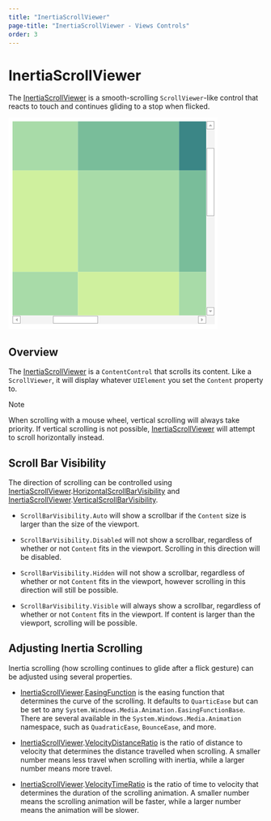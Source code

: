 ```yaml
---
title: "InertiaScrollViewer"
page-title: "InertiaScrollViewer - Views Controls"
order: 3
---
```

# InertiaScrollViewer

The [InertiaScrollViewer](xref:@ActiproUIRoot.Controls.Views.InertiaScrollViewer) is a smooth-scrolling `ScrollViewer`-like control that reacts to touch and continues gliding to a stop when flicked.

![Screenshot](../images/inertia-scroll-viewer.png)

## Overview

The [InertiaScrollViewer](xref:@ActiproUIRoot.Controls.Views.InertiaScrollViewer) is a `ContentControl` that scrolls its content. Like a `ScrollViewer`, it will display whatever `UIElement` you set the `Content` property to.

> [!NOTE]
> When scrolling with a mouse wheel, vertical scrolling will always take priority. If vertical scrolling is not possible, [InertiaScrollViewer](xref:@ActiproUIRoot.Controls.Views.InertiaScrollViewer) will attempt to scroll horizontally instead.

## Scroll Bar Visibility

The direction of scrolling can be controlled using [InertiaScrollViewer](xref:@ActiproUIRoot.Controls.Views.InertiaScrollViewer).[HorizontalScrollBarVisibility](xref:@ActiproUIRoot.Controls.Views.InertiaScrollViewer.HorizontalScrollBarVisibility) and [InertiaScrollViewer](xref:@ActiproUIRoot.Controls.Views.InertiaScrollViewer).[VerticalScrollBarVisibility](xref:@ActiproUIRoot.Controls.Views.InertiaScrollViewer.VerticalScrollBarVisibility).

- `ScrollBarVisibility.Auto` will show a scrollbar if the `Content` size is larger than the size of the viewport.

- `ScrollBarVisibility.Disabled` will not show a scrollbar, regardless of whether or not `Content` fits in the viewport. Scrolling in this direction will be disabled.

- `ScrollBarVisibility.Hidden` will not show a scrollbar, regardless of whether or not `Content` fits in the viewport, however scrolling in this direction will still be possible.

- `ScrollBarVisibility.Visible` will always show a scrollbar, regardless of whether or not `Content` fits in the viewport. If content is larger than the viewport, scrolling will be possible.

## Adjusting Inertia Scrolling

Inertia scrolling (how scrolling continues to glide after a flick gesture) can be adjusted using several properties.

- [InertiaScrollViewer](xref:@ActiproUIRoot.Controls.Views.InertiaScrollViewer).[EasingFunction](xref:@ActiproUIRoot.Controls.Views.InertiaScrollViewer.EasingFunction) is the easing function that determines the curve of the scrolling. It defaults to `QuarticEase` but can be set to any `System.Windows.Media.Animation.EasingFunctionBase`. There are several available in the `System.Windows.Media.Animation` namespace, such as `QuadraticEase`, `BounceEase`, and more.

- [InertiaScrollViewer](xref:@ActiproUIRoot.Controls.Views.InertiaScrollViewer).[VelocityDistanceRatio](xref:@ActiproUIRoot.Controls.Views.InertiaScrollViewer.VelocityDistanceRatio) is the ratio of distance to velocity that determines the distance travelled when scrolling. A smaller number means less travel when scrolling with inertia, while a larger number means more travel.

- [InertiaScrollViewer](xref:@ActiproUIRoot.Controls.Views.InertiaScrollViewer).[VelocityTimeRatio](xref:@ActiproUIRoot.Controls.Views.InertiaScrollViewer.VelocityTimeRatio) is the ratio of time to velocity that determines the duration of the scrolling animation.  A smaller number means the scrolling animation will be faster, while a larger number means the animation will be slower.
